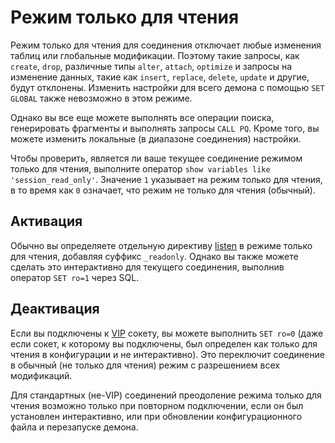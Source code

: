 # Режим только для чтения

Режим только для чтения для соединения отключает любые изменения таблиц или глобальные модификации. Поэтому такие запросы, как `create`, `drop`, различные типы `alter`, `attach`, `optimize` и запросы на изменение данных, такие как `insert`, `replace`, `delete`, `update` и другие, будут отклонены. Изменить настройки для всего демона с помощью `SET GLOBAL` также невозможно в этом режиме.

Однако вы все еще можете выполнять все операции поиска, генерировать фрагменты и выполнять запросы `CALL PQ`. Кроме того, вы можете изменить локальные (в диапазоне соединения) настройки.

Чтобы проверить, является ли ваше текущее соединение режимом только для чтения, выполните оператор `show variables like 'session_read_only'`. Значение `1` указывает на режим только для чтения, в то время как `0` означает, что режим не только для чтения (обычный).

## Активация

Обычно вы определяете отдельную директиву [listen](../Server_settings/Searchd.md#listen) в режиме только для чтения, добавляя суффикс `_readonly`. Однако вы также можете сделать это интерактивно для текущего соединения, выполнив оператор `SET ro=1` через SQL.

## Деактивация

Если вы подключены к [VIP](../Server_settings/Searchd.md#listen) сокету, вы можете выполнить `SET ro=0` (даже если сокет, к которому вы подключены, был определен как только для чтения в конфигурации и не интерактивно). Это переключит соединение в обычный (не только для чтения) режим с разрешением всех модификаций.

Для стандартных (не-VIP) соединений преодоление режима только для чтения возможно только при повторном подключении, если он был установлен интерактивно, или при обновлении конфигурационного файла и перезапуске демона.

<!-- proofread -->

